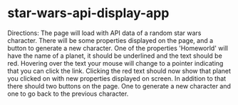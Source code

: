 # star-wars-api-display-app
Directions:
The page will load with API data of a random star wars character. There will be some properties displayed on the page, and a button to generate a new character. One of the properties 'Homeworld' will have the name of a planet, it should be underlined and the text should be red. Hovering over the text your mouse will change to a pointer indicating that you can click the link. Clicking the red text should now show that planet you clicked on with new properties displayed on screen. In addition to that there should two buttons on the page. One to generate a new character and one to go back to the previous character.
